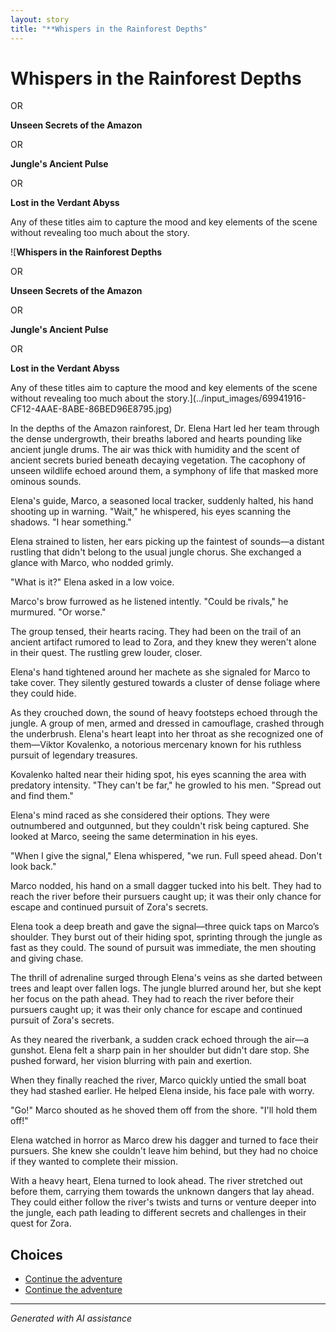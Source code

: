 ```yaml
---
layout: story
title: "**Whispers in the Rainforest Depths"
---
```


# **Whispers in the Rainforest Depths**

 OR

 **Unseen Secrets of the Amazon**

 OR

 **Jungle's Ancient Pulse**

 OR

 **Lost in the Verdant Abyss**

Any of these titles aim to capture the mood and key elements of the scene without revealing too much about the story.

![**Whispers in the Rainforest Depths**

 OR

 **Unseen Secrets of the Amazon**

 OR

 **Jungle's Ancient Pulse**

 OR

 **Lost in the Verdant Abyss**

Any of these titles aim to capture the mood and key elements of the scene without revealing too much about the story.](../input_images/69941916-CF12-4AAE-8ABE-86BED96E8795.jpg)

In the depths of the Amazon rainforest, Dr. Elena Hart led her team through the dense undergrowth, their breaths labored and hearts pounding like ancient jungle drums. The air was thick with humidity and the scent of ancient secrets buried beneath decaying vegetation. The cacophony of unseen wildlife echoed around them, a symphony of life that masked more ominous sounds.

Elena's guide, Marco, a seasoned local tracker, suddenly halted, his hand shooting up in warning. "Wait," he whispered, his eyes scanning the shadows. "I hear something."

Elena strained to listen, her ears picking up the faintest of sounds—a distant rustling that didn't belong to the usual jungle chorus. She exchanged a glance with Marco, who nodded grimly.

"What is it?" Elena asked in a low voice.

Marco's brow furrowed as he listened intently. "Could be rivals," he murmured. "Or worse."

The group tensed, their hearts racing. They had been on the trail of an ancient artifact rumored to lead to Zora, and they knew they weren't alone in their quest. The rustling grew louder, closer.

Elena's hand tightened around her machete as she signaled for Marco to take cover. They silently gestured towards a cluster of dense foliage where they could hide.

As they crouched down, the sound of heavy footsteps echoed through the jungle. A group of men, armed and dressed in camouflage, crashed through the underbrush. Elena's heart leapt into her throat as she recognized one of them—Viktor Kovalenko, a notorious mercenary known for his ruthless pursuit of legendary treasures.

Kovalenko halted near their hiding spot, his eyes scanning the area with predatory intensity. "They can't be far," he growled to his men. "Spread out and find them."

Elena's mind raced as she considered their options. They were outnumbered and outgunned, but they couldn't risk being captured. She looked at Marco, seeing the same determination in his eyes.

"When I give the signal," Elena whispered, "we run. Full speed ahead. Don't look back."

Marco nodded, his hand on a small dagger tucked into his belt. They had to reach the river before their pursuers caught up; it was their only chance for escape and continued pursuit of Zora's secrets.

Elena took a deep breath and gave the signal—three quick taps on Marco’s shoulder. They burst out of their hiding spot, sprinting through the jungle as fast as they could. The sound of pursuit was immediate, the men shouting and giving chase.

The thrill of adrenaline surged through Elena's veins as she darted between trees and leapt over fallen logs. The jungle blurred around her, but she kept her focus on the path ahead. They had to reach the river before their pursuers caught up; it was their only chance for escape and continued pursuit of Zora's secrets.

As they neared the riverbank, a sudden crack echoed through the air—a gunshot. Elena felt a sharp pain in her shoulder but didn't dare stop. She pushed forward, her vision blurring with pain and exertion.

When they finally reached the river, Marco quickly untied the small boat they had stashed earlier. He helped Elena inside, his face pale with worry.

"Go!" Marco shouted as he shoved them off from the shore. "I'll hold them off!"

Elena watched in horror as Marco drew his dagger and turned to face their pursuers. She knew she couldn't leave him behind, but they had no choice if they wanted to complete their mission.

With a heavy heart, Elena turned to look ahead. The river stretched out before them, carrying them towards the unknown dangers that lay ahead. They could either follow the river's twists and turns or venture deeper into the jungle, each path leading to different secrets and challenges in their quest for Zora.


## Choices

* [Continue the adventure](./B9B57FFB-2251-44C5-8215-3DDD17162E1F)
* [Continue the adventure](./20221012_105602)


---
*Generated with AI assistance*
